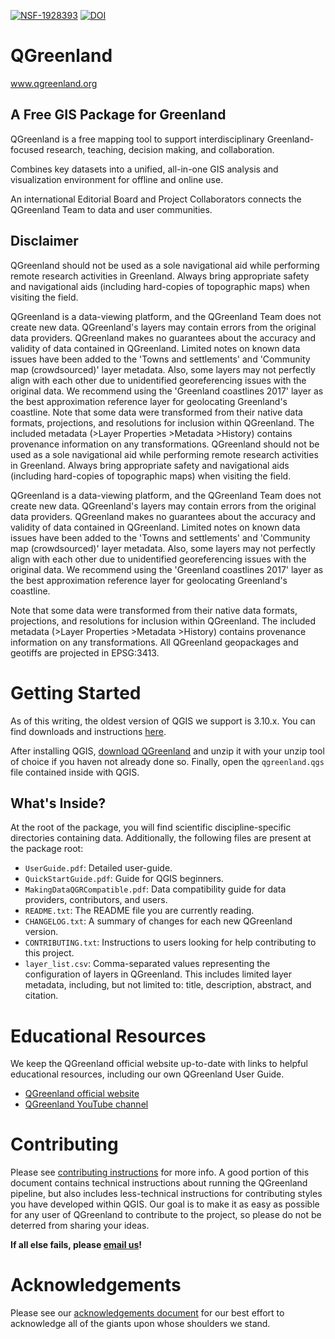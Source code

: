 [![NSF-1928393](https://img.shields.io/badge/NSF-1928393-red.svg)](https://nsf.gov/awardsearch/showAward?AWD_ID=1928393)
[![DOI](https://zenodo.org/badge/241453043.svg)](https://zenodo.org/badge/latestdoi/241453043)

# QGreenland

www.qgreenland.org


## A Free GIS Package for Greenland

QGreenland is a free mapping tool to support interdisciplinary
Greenland-focused research, teaching, decision making, and collaboration.

Combines key datasets into a unified, all-in-one GIS analysis and visualization
environment for offline and online use.

An international Editorial Board and Project Collaborators connects the
QGreenland Team to data and user communities.


## Disclaimer

QGreenland should not be used as a sole navigational aid while performing
remote research activities in Greenland. Always bring appropriate safety and
navigational aids (including hard-copies of topographic maps) when visiting the
field.

QGreenland is a data-viewing platform, and the QGreenland Team does not create
new data. QGreenland's layers may contain errors from the original data
providers. QGreenland makes no guarantees about the accuracy and validity of
data contained in QGreenland. Limited notes on known data issues have been
added to the 'Towns and settlements' and 'Community map (crowdsourced)' layer
metadata. Also, some layers may not perfectly align with each other due to
unidentified georeferencing issues with the original data. We recommend using
the 'Greenland coastlines 2017' layer as the best approximation reference layer
for geolocating Greenland's coastline. Note that some data were transformed
from their native data formats, projections, and resolutions for inclusion
within QGreenland. The included metadata (>Layer Properties >Metadata >History)
contains provenance information on any transformations. QGreenland should not
be used as a sole navigational aid while performing remote research activities
in Greenland. Always bring appropriate safety and navigational aids (including
hard-copies of topographic maps) when visiting the field.

QGreenland is a data-viewing platform, and the QGreenland Team does not create
new data. QGreenland's layers may contain errors from the original data
providers. QGreenland makes no guarantees about the accuracy and validity of
data contained in QGreenland. Limited notes on known data issues have been
added to the 'Towns and settlements' and 'Community map (crowdsourced)' layer
metadata. Also, some layers may not perfectly align with each other due to
unidentified georeferencing issues with the original data. We recommend using
the 'Greenland coastlines 2017' layer as the best approximation reference layer
for geolocating Greenland's coastline.

Note that some data were transformed from their native data formats,
projections, and resolutions for inclusion within QGreenland. The included
metadata (>Layer Properties >Metadata >History) contains provenance information
on any transformations. All QGreenland geopackages and geotiffs are projected
in EPSG:3413. 


# Getting Started

As of this writing, the oldest version of QGIS we support is 3.10.x. You can
find downloads and instructions
[here](https://qgis.org/en/site/forusers/download.html).

After installing QGIS, [download QGreenland](http://www.qgreenland.org/explore)
and unzip it with your unzip tool of choice if you haven not already done so.
Finally, open the `qgreenland.qgs` file contained inside with QGIS.


## What's Inside?

At the root of the package, you will find scientific discipline-specific
directories containing data. Additionally, the following files are present at
the package root:

* `UserGuide.pdf`: Detailed user-guide.
* `QuickStartGuide.pdf`: Guide for QGIS beginners.
* `MakingDataQGRCompatible.pdf`: Data compatibility guide for data providers,
  contributors, and users.
* `README.txt`: The README file you are currently reading.
* `CHANGELOG.txt`: A summary of changes for each new QGreenland version.
* `CONTRIBUTING.txt`: Instructions to users looking for help contributing to
  this project.
* `layer_list.csv`: Comma-separated values representing the configuration of
  layers in QGreenland. This includes limited layer metadata, including, but
  not limited to: title, description, abstract, and citation.


# Educational Resources

We keep the QGreenland official website up-to-date with links to helpful
educational resources, including our own QGreenland User Guide.

* [QGreenland official website](https://qgreenland.org)
* [QGreenland YouTube channel](https://www.youtube.com/channel/UCjWae_Jrbognx2ju_SHBZ2A/videos)


# Contributing

Please see [contributing instructions](doc/CONTRIBUTING.md) for more info. A good
portion of this document contains technical instructions about running the
QGreenland pipeline, but also includes less-technical instructions for
contributing styles you have developed within QGIS. Our goal is to make it as
easy as possible for any user of QGreenland to contribute to the project, so
please do not be deterred from sharing your ideas.

**If all else fails, please [email us](mailto:qgreenland.info@gmail.com)!**


# Acknowledgements

Please see our [acknowledgements document](doc/ACKNOWLEDGEMENTS.md) for our
best effort to acknowledge all of the giants upon whose shoulders we stand.

